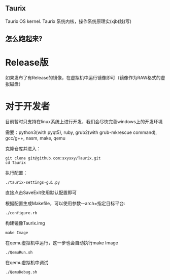 ## Taurix
Taurix OS kernel. Taurix 系统内核，操作系统原理实(xjb)践(写)

## 怎么跑起来?

# Release版 

如果发布了有Release的镜像，在虚拟机中运行镜像即可（镜像作为RAW格式的虚拟磁盘）

# 对于开发者

目前暂时只支持在linux系统上进行开发，我们会尽快完善windows上的开发环境

需要：python3(with pyqt5), ruby, grub2(with grub-mkrescue command), gcc/g++, nasm, make, qemu

克隆仓库并进入：
```
git clone git@github.com:sxysxy/Taurix.git
cd Taurix
```

执行配置：
```
./taurix-settings-gui.py
```
直接点击SaveExit使用默认配置即可

根据配置生成Makefile，可以使用参数--arch=指定目标平台:
```
./configure.rb
```

构建镜像Taurix.img
```
make Image
```

在qemu虚拟机中运行，这一步也会自动执行make Image
```
./QemuRun.sh
```

在qemu虚拟机中调试
```
./QemuDebug.sh
```


